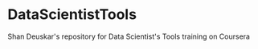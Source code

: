 DataScientistTools
==================
Shan Deuskar's repository for Data Scientist's Tools training on Coursera 
